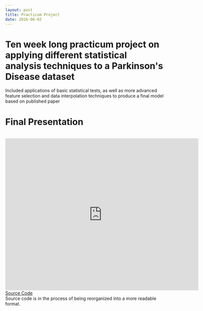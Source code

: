 ```yaml
---
layout: post
title: Practicum Project
date: 2016-06-02
---
```

# Ten week long practicum project on applying different statistical analysis techniques to a Parkinson's Disease dataset<br>
Included applications of basic statistical tests, as well as more advanced feature selection and data interpolation techniques to produce a final model based on published paper

# Final Presentation
<br>
<iframe src='https://onedrive.live.com/embed?cid=F32ADCA82DC0EDAC&resid=F32ADCA82DC0EDAC%21105&authkey=ANYoMyvIYvZgkHs&em=2&wdAr=1.3333333333333333' width='610px' height='481px' frameborder='0'>This is an embedded <a target='_blank' href='https://office.com'>Microsoft Office</a> presentation, powered by <a target='_blank' href='https://office.com/webapps'>Office Online</a>.
</iframe>
<br>
<a class="poem-title" href="https://github.com/jvmakin/Practicum-Project"> Source Code </a>
<br> Source code is in the process of being reorganized into a more readable format.
